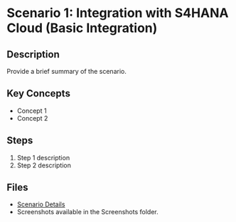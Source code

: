 # Scenario 1: Integration with S4HANA Cloud (Basic Integration)

## Description
Provide a brief summary of the scenario.

## Key Concepts
- Concept 1
- Concept 2

## Steps
1. Step 1 description
2. Step 2 description

## Files
- [Scenario Details](./Documentation/Scenario_Details.md)
- Screenshots available in the Screenshots folder.
